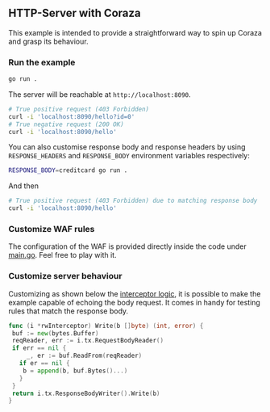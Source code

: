 ## HTTP-Server with Coraza

This example is intended to provide a straightforward way to spin up Coraza and grasp its behaviour.

### Run the example

```bash
go run . 
```

The server will be reachable at `http://localhost:8090`.

```bash
# True positive request (403 Forbidden)
curl -i 'localhost:8090/hello?id=0'
# True negative request (200 OK)
curl -i 'localhost:8090/hello'
```

You can also customise response body and response headers by using `RESPONSE_HEADERS` and `RESPONSE_BODY` environment variables respectively:

```bash
RESPONSE_BODY=creditcard go run . 
```

And then

```bash
# True positive request (403 Forbidden) due to matching response body
curl -i 'localhost:8090/hello'
```

### Customize WAF rules

The configuration of the WAF is provided directly inside the code under [main.go](https://github.com/corazawaf/coraza/blob/v3/dev/examples/http-server/main.go#L35). Feel free to play with it.

### Customize server behaviour

Customizing as shown below the [interceptor logic](https://github.com/corazawaf/coraza/blob/v3/dev/http/interceptor.go#L33), it is possible to make the example capable of echoing the body request. It comes in handy for testing rules that match the response body.

```go
func (i *rwInterceptor) Write(b []byte) (int, error) {
 buf := new(bytes.Buffer)
 reqReader, err := i.tx.RequestBodyReader()
 if err == nil {
     _, er := buf.ReadFrom(reqReader)
   if er == nil {
    b = append(b, buf.Bytes()...)
   }
 }
 return i.tx.ResponseBodyWriter().Write(b)
}
```
